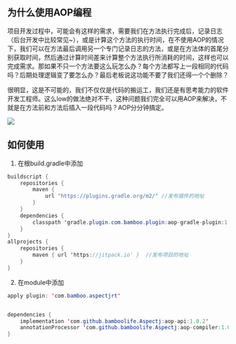 ## 为什么使用AOP编程

项目开发过程中，可能会有这样的需求，需要我们在方法执行完成后，记录日志（后台开发中比较常见~），或是计算这个方法的执行时间，在不使用AOP的情况下，我们可以在方法最后调用另一个专门记录日志的方法，或是在方法体的首尾分别获取时间，然后通过计算时间差来计算整个方法执行所消耗的时间，这样也可以完成需求。那如果不只一个方法要这么玩怎么办？每个方法都写上一段相同的代码吗？后期处理逻辑变了要怎么办？最后老板说这功能不要了我们还得一个个删除？

很明显，这是不可能的，我们不仅仅是代码的搬运工，我们还是有思考能力的软件开发工程师。这么low的做法绝对不干，这种问题我们完全可以用AOP来解决，不就是在方法前和方法后插入一段代码吗？AOP分分钟搞定。

[![](https://jitpack.io/v/bamboolife/Aspectj.svg)](https://jitpack.io/#bamboolife/Aspectj)

## 如何使用
1. 在根build.gradle中添加
```java
buildscript {
    repositories {
        maven {
            url "https://plugins.gradle.org/m2/" //发布插件的地址
        }
    }
    dependencies {
        classpath 'gradle.plugin.com.bamboo.plugin:aop-gradle-plugin:1.0.2' //引用自定义插件
    }
}
allprojects {
    repositories {
        maven { url 'https://jitpack.io' }  //发布项目的地址
    }
}
```
2. 在module中添加
```java
apply plugin: 'com.bamboo.aspectjrt'


dependencies {
    implementation 'com.github.bamboolife.Aspectj:aop-api:1.0.2'
    annotationProcessor 'com.github.bamboolife.Aspectj:aop-compiler:1.0.2'
}
```
